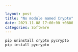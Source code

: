 ```yaml
---

layout: post 
title: "No module named Crypto" 
date: 2023-11-08 17:00:00 +0800
categories: Software
---
```


```shell
pip uninstall crypto pycrypto
pip install pycrypto
```


